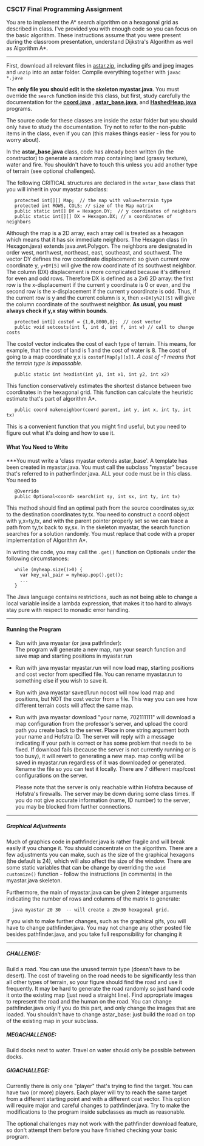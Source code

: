 ###		**CSC17  Final Programming Assignment**

You are to implement the A\* search algorithm on a hexagonal grid as
described in class.  I've provided you with enough code so you can focus
on the basic algorithm.  These instructions assume that you were present
during the classroom presentation, understand Dijkstra's Algorithm as
well as Algorithm A\*.

------------------------------------------------------------------

First, download all relevant files in
[astar.zip](https://cs.hofstra.edu/~cscccl/csc17/astar.zip), including
gifs and jpeg images and `unzip` into an astar folder. Compile
everything together with `javac *.java`

The **only file you should edit is the skeleton myastar.java**.  You
must override the `search` function inside this class, but first,
study carefully the documentation for the 
**[coord.java](https://cs.hofstra.edu/~cscccl/csc17/astar/doc/coord.html)**
,
**[astar_base.java](https://cs.hofstra.edu/~cscccl/csc17/astar/doc/astar_base.html)**,
and
**[HashedHeap.java](https://cs.hofstra.edu/~cscccl/csc17/astar/doc/HashedHeap.html)**
programs.  

The source code for these classes are inside the astar folder but
you should only have to study the documentation.
Try not to refer to the non-public items in the class, even if you can
(this makes things easier - less for you to worry about).

In the **astar_base.java** class, code has already been written (in
the constructor) to generate a random map containing land (grassy
texture), water and fire.  You shouldn't have to touch this unless you
add another type of terrain (see optional challenges).
   
   The following CRITICAL structures are declared in the `astar_base` class
   that you will inherit in your myastar subclass:

   ```
      protected int[][] Map;  // the map with value=terrain type
      protected int ROWS, COLS; // size of the Map matrix
      public static int[] DY = Hexagon.DY;  // y coordinates of neighbors
      public static int[][] DX = Hexagon.DX; // x coordinates of neighbors
   ```
   
   Although the map is a 2D array, each array cell is treated as a
   hexagon which means that it has six immediate neighbors.  The
   Hexagon class (in Hexagon.java) extends java.awt.Polygon.  The
   neighbors are designated in order west, northwest, northeast, east,
   southeast, and southwest.  The vector DY defines the row coordinate
   displacement: so given current row coordinate y, `y+DY[5]` will give
   the row coordinate of its southwest neighbor.  The column (DX)
   displacement is more complicated because it's different for even
   and odd rows.  Therefore DX is defined as a 2x6 2D array:
   the first row is the x-displacement if the current
   y coordinate is 0 or even, and the second row is the x-displacement
   if the current y coordinate is odd.  Thus, if the current row
   is y and the current column is x, then `x+DX[y%2][5]` will give the
   column coordinate of the southwest neighbor.  **As usual, you must
   always check if y,x stay within bounds**.

   ```
      protected int[] costof = {1,0,8000,8};  // cost vector
      public void setcosts(int l, int d, int f, int w) // call to change costs
   ```
   
   The costof vector indicates the cost of each type of terrain.  This
   means, for example, that the cost of land is 1 and the cost of
   water is 8. The cost of going to a map coordinate y,x is `costof[Map[y][x]]`.
   *A cost of -1 means that the terrain type is impassable.*

   ```
      public static int hexdist(int y1, int x1, int y2, int x2)
   ```

   This function conservatively estimates the shortest distance between
   two coordinates in the hexagonal grid. This function can 
   calculate the heuristic estimate that's part of algorithm A*.

   ```
      public coord makeneighbor(coord parent, int y, int x, int ty, int tx)
   ```
   This is a convenient function that you might find useful, but you need
   to figure out what it's doing and how to use it.


#### **What You Need to Write**

***You must write a 'class myastar extends astar_base'.  A template has
been created in myastar.java.  You must call the subclass "myastar"
because that's referred to in patherfinder.java. ALL your code must
be in this class.  You need to
```
   @Override
   public Optional<coord> search(int sy, int sx, int ty, int tx)
```
  This method should find an optimal path from the source coordinates
sy,sx to the destination coordinates ty,tx.  You need to construct a
coord object with y,x=ty,tx, and with the parent pointer properly set
so we can trace a path from ty,tx back to sy,sx.  In the skeleton myastar,
the search function searches for a solution randomly.  You must replace 
that code with a proper implementation of Algorithm A\*.  

In writing the code, you may call the `.get()` function on Optionals under
the following circumstances:
```
   while (myheap.size()>0) {
     var key_val_pair = myheap.pop().get();
     ...
   }
```
The Java language contains restrictions, such as not being able to change 
a local variable inside a lambda expression, that makes it too hard to
always stay pure with respect to monadic error handling.

--------------------------------


#### Running the Program


* Run with  java myastar (or java pathfinder):  
   The program will generate a new map, run your search function and 
   save map and starting positions in myastar.run

* Run with  java myastar myastar.run
   will now load map, starting positions and cost vector from specified file.
   You can rename myastar.run to something else if you wish to save it.

* Run with  java myastar saved1.run nocost
   will now load map and positions, but NOT the cost vector from a file. 
   This way you can see how different terrain costs will affect the same map.

* Run with  java myastar download "your name, 702111111" will download
   a map configuration from the professor's server, and upload the
   coord path you create back to the server. Place in one string
   argument both your name and Hofstra ID. The server will reply with
   a message indicating if your path is correct or has some problem
   that needs to be fixed.  If download fails (because the server is
   not currently running or is too busy), it will revert to generating
   a new map.  map config will be saved in myastar.run regardless of
   it was downloaded or generated. Rename the file so you can test it locally.
   There are 7 different map/cost configurations on the server.

   Please note that the server is only reachable within Hofstra because of
   Hofstra's firewalls.  The server may be down during some class times.
   If you do not give accurate information (name, ID number) to the server,
   you may be blocked from further connections.

--------------------------------------------

##### Graphical Adjustments

Much of graphics code in pathfinder.java is rather fragile and will break
easily if you change it.  You should concentrate on the algorithm.  There
are a few adjustments you can make, such as the size of the graphical
hexagons (the default is 24), which will also affect the size of the
window.  There are some static variables that can be change by overriding
the `void customize()` function - follow the instructions (in comments) in
the myastar.java skeleton.

Furthermore, the main of myastar.java can be given 2 integer arguments
indicating the number of rows and columns of the matrix to generate:
```
  java myastar 20 30  -- will create a 20x30 hexagonal grid.
```
If you wish to make further changes, such as the graphical gifs, you
will have to change pathfinder.java.  You may not change any other
posted file besides pathfinder.java, and you take full responsibility
for changing it

--------------------------------------------

##### CHALLENGE:  

  Build a road.  You can use the unused terrain type (doesn't have to be
desert).  The cost of traveling on the road needs to be significantly less
than all other types of terrain, so your figure should find the road and
use it frequently.  It may be hard to generate the road randomly so just
hand code it onto the existing map (just need a straight line).  Find 
appropriate images to represent the road and the human on the road.  You 
can change pathfinder.java only if you do this part, and only change the
images that are loaded.  You shouldn't have to change astar_base: just build
the road on top of the existing map in your subclass.

##### MEGACHALLENGE:

  Build docks next to water.  Travel on water should only be possible 
between docks.

##### GIGACHALLEGE:

  Currently there is only one "player" that's trying to find the
  target.  You can have two (or more) players.  Each player will try
  to reach the same target from a different starting point and with a
  different cost vector.  This option will require major and careful
  changes to pathfinder.java.  Try to make the modifications to the program
  inside subclasses as much as reasonable.

The optional challenges may not work with the pathfinder download feature,
so don't attempt them before you have finished checking your basic program.

